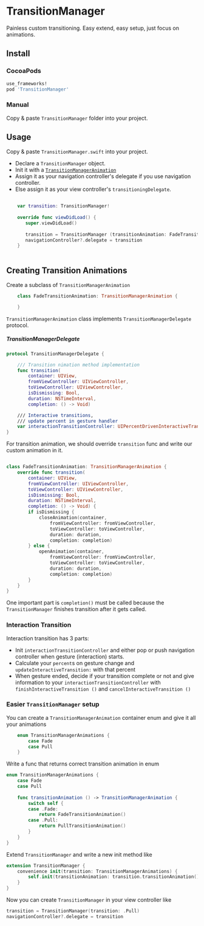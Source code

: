 TransitionManager
=================

Painless custom transitioning. Easy extend, easy setup, just focus on animations.

Install
----

### CocoaPods

``` ruby
use_frameworks!
pod 'TransitionManager'
```

### Manual

Copy & paste `TransitionManager` folder into your project.

Usage 
-----

Copy & paste `TransitionManager.swift` into your project.

-  Declare a `TransitionManager` object.  
-  Init it with a [`TransitionManagerAnimation`](#Create)  
-  Assign it as your navigation controller's delegate if you use navigation controller.  
  -  Else assign it as your view controller's `transitioningDelegate`.  

``` swift
	
	var transition: TransitionManager!
	    
	override func viewDidLoad() {
	   super.viewDidLoad()
	   
	   transition = TransitionManager (transitionAnimation: FadeTransitionAnimation())
	   navigationController?.delegate = transition
	}
	
```


Creating Transition Animations <a id="Create"></a>
-----


Create a subclass of `TransitionManagerAnimation` 

``` swift
	class FadeTransitionAnimation: TransitionManagerAnimation {

	}
```

`TransitionManagerAnimation` class implements `TransitionManagerDelegate` protocol.

##### TransitionManagerDelegate <a id="Delegate"></a>

``` swift
protocol TransitionManagerDelegate {

    /// Transition nimation method implementation
    func transition(
        container: UIView,
        fromViewController: UIViewController,
        toViewController: UIViewController,
        isDismissing: Bool,
        duration: NSTimeInterval,
        completion: () -> Void)

    /// Interactive transitions,
    /// update percent in gesture handler
    var interactionTransitionController: UIPercentDrivenInteractiveTransition? { get set }
}
```

For transition animation, we should override `transition` func and write our custom animation in it.

``` swift

class FadeTransitionAnimation: TransitionManagerAnimation {
    override func transition(
        container: UIView,
        fromViewController: UIViewController,
        toViewController: UIViewController,
        isDismissing: Bool,
        duration: NSTimeInterval,
        completion: () -> Void) {
        if isDismissing {
            closeAnimation(container,
                fromViewController: fromViewController,
                toViewController: toViewController,
                duration: duration,
                completion: completion)
        } else {
            openAnimation(container,
                fromViewController: fromViewController,
                toViewController: toViewController,
                duration: duration,
                completion: completion)
        }
    }    
}

```

One important part is `completion()` must be called because the `TransitionManager` finishes transition after it gets called.


### Interaction Transition

Interaction transition has 3 parts:
* Init `interactionTransitionController` and either pop or push navigation controller when gesture (interaction) starts.
* Calculate your `percent`s on gesture change and `updateInteractiveTransition:` with that percent
* When gesture ended, decide if your transition complete or not and give information to your `interactionTransitionController` with `finishInteractiveTransition ()` and `cancelInteractiveTransition ()`


### Easier `TransitionManager` setup

You can create a `TransitionManagerAnimation` container enum and give it all your animations

``` swift
	enum TransitionManagerAnimations {
	    case Fade
	    case Pull
	}
```

Write a func that returns correct transition animation in enum

``` swift
enum TransitionManagerAnimations {
    case Fade
    case Pull
    
    func transitionAnimation () -> TransitionManagerAnimation {
        switch self {
        case .Fade:
            return FadeTransitionAnimation()
        case .Pull:
            return PullTransitionAnimation()
        }
    }
}
```

Extend `TransitionManager` and write a new init method like

``` swift
extension TransitionManager {
    convenience init(transition: TransitionManagerAnimations) {
        self.init(transitionAnimation: transition.transitionAnimation())
    }
}
```

Now you can create `TransitionManager` in your view controller like

``` swift
transition = TransitionManager(transition: .Pull)
navigationController?.delegate = transition
```
